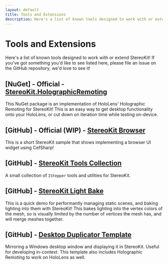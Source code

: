 ```yaml
---
layout: default
title: Tools and Extensions
description: Here's a list of known tools designed to work with or extend StereoKit! If you've got something you'd like to see listed here, please file an Issue on the GitHub re...
---
```


# Tools and Extensions

Here's a list of known tools designed to work with or extend StereoKit! If
you've got something you'd like to see listed here, please file an Issue on
the GitHub repository, we'd love to see it!

## [NuGet] - Official - [StereoKit.HolographicRemoting](https://github.com/StereoKit/StereoKit.HolographicRemoting)

This NuGet package is an implementation of HoloLens' Holographic Remoting
for StereoKit! This is an easy way to get desktop functionality onto your
HoloLens, or cut down on iteration time while testing on-device.

## [GitHub] - Official (WIP) - [StereoKit Browser](https://github.com/StereoKit/StereoKit-Browser)

This is a short StereoKit sample that shows implementing a browser UI
widget using CefSharp!

## [GitHub] - [StereoKit Tools Collection](https://github.com/StereoKit/StereoKit/tree/master/Examples/StereoKitTest/Tools)

A small collection of `IStepper` tools and utilities for StereoKit.

## [GitHub] - [StereoKit Light Bake](https://github.com/maluoi/SKLightBake)

This is a quick demo for performantly managing static scenes, and baking
lighting into them with StereoKit! This bakes lighting into the vertex
colors of the mesh, so is visually limited by the number of vertices the
mesh has, and will merge meshes together.

## [GitHub] - [Desktop Duplicator Template](https://github.com/maluoi/SKDesktopDuplicator)

Mirroring a Windows desktop window and displaying it in StereoKit. Useful
for developing in-context. This template also includes Holographic Remoting
to work on HoloLens as well.


